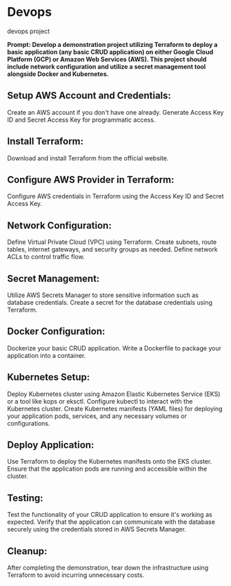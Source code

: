 # Devops
devops project

**Prompt:
Develop a demonstration project utilizing Terraform to deploy a basic application (any basic CRUD application) on either Google Cloud Platform (GCP) or Amazon Web Services (AWS). This project should include network configuration and utilize a secret management tool alongside Docker and Kubernetes.**

## Setup AWS Account and Credentials:
Create an AWS account if you don't have one already.
Generate Access Key ID and Secret Access Key for programmatic access.
## Install Terraform:
Download and install Terraform from the official website.
## Configure AWS Provider in Terraform:
Configure AWS credentials in Terraform using the Access Key ID and Secret Access Key.
## Network Configuration:
Define Virtual Private Cloud (VPC) using Terraform.
Create subnets, route tables, internet gateways, and security groups as needed.
Define network ACLs to control traffic flow.
## Secret Management:
Utilize AWS Secrets Manager to store sensitive information such as database credentials.
Create a secret for the database credentials using Terraform.
## Docker Configuration:
Dockerize your basic CRUD application.
Write a Dockerfile to package your application into a container.
## Kubernetes Setup:
Deploy Kubernetes cluster using Amazon Elastic Kubernetes Service (EKS) or a tool like kops or eksctl.
Configure kubectl to interact with the Kubernetes cluster.
Create Kubernetes manifests (YAML files) for deploying your application pods, services, and any necessary volumes or configurations.
## Deploy Application:
Use Terraform to deploy the Kubernetes manifests onto the EKS cluster.
Ensure that the application pods are running and accessible within the cluster.
## Testing:
Test the functionality of your CRUD application to ensure it's working as expected.
Verify that the application can communicate with the database securely using the credentials stored in AWS Secrets Manager.
## Cleanup:
After completing the demonstration, tear down the infrastructure using Terraform to avoid incurring unnecessary costs.






